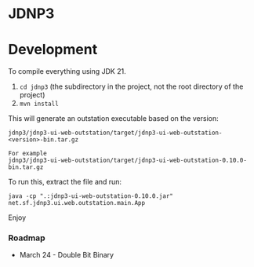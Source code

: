 # JDNP3

# Development
To compile everything using JDK 21.

1. `cd jdnp3` (the subdirectory in the project, not the root directory of the project)
2. `mvn install`

This will generate an outstation executable based on the version:

```
jdnp3/jdnp3-ui-web-outstation/target/jdnp3-ui-web-outstation-<version>-bin.tar.gz

For example
jdnp3/jdnp3-ui-web-outstation/target/jdnp3-ui-web-outstation-0.10.0-bin.tar.gz
```

To run this, extract the file and run:
```
java -cp ".:jdnp3-ui-web-outstation-0.10.0.jar" net.sf.jdnp3.ui.web.outstation.main.App
```

Enjoy

### Roadmap
* March 24 - Double Bit Binary
